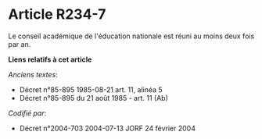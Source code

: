 # Article R234-7

Le conseil académique de l'éducation nationale est réuni au moins deux fois par an.

**Liens relatifs à cet article**

_Anciens textes_:

  - Décret n°85-895 1985-08-21 art. 11, alinéa 5
  - Décret n°85-895 du 21 août 1985 - art. 11 (Ab)

_Codifié par_:

  - Décret n°2004-703 2004-07-13 JORF 24 février 2004
